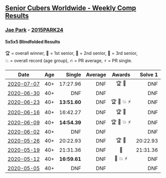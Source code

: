 <style>table {white-space: nowrap;}</style>

## [Senior Cubers Worldwide - Weekly Comp Results](/scw-comp/results/)
### [Jae Park](README.md) - [2015PARK24](https://www.worldcubeassociation.org/persons/2015PARK24?event=555bf)
#### 5x5x5 Blindfolded Results

<span style="white-space: nowrap;">🏆 = overall winner</span>, <span style="white-space: nowrap;">🥇 = 1st senior</span>, <span style="white-space: nowrap;">🥈 = 2nd senior</span>, <span style="white-space: nowrap;">🥉 = 3rd senior</span>, <span style="white-space: nowrap;">💥 = overall record (age group)</span>, <span style="white-space: nowrap;">🔥 = PR average</span>, <span style="white-space: nowrap;">⚡ = PR single</span>.

| Date | Age | Single | Average | Awards | Solve 1 | Solve 2 | Solve 3 | Video |
| :--: | :--: | --: | --: | :--: | --: | --: | --: | :-- |
| [2020-07-07](../../results/2020-07-07/555bf.md) | 40+ | 17:27.96 | DNF | 🏆 🥇 | DNF | DNF | 17:27.96 | [Link](https://www.facebook.com/events/296526488422565?view=permalink&id=300431004698780) |
| [2020-06-30](../../results/2020-06-30/555bf.md) | 40+ | DNF | DNF |  | DNF | DNF | DNF | [Link](https://www.facebook.com/events/348465022802357?view=permalink&id=348961306086062) |
| [2020-06-23](../../results/2020-06-23/555bf.md) | 40+ | **13:51.60** | DNF | 🏆 🥇 💥 ⚡ | DNF | **13:51.60** | DNF | [Link](https://www.facebook.com/events/850175445522887?view=permalink&id=850645842142514) |
| [2020-06-16](../../results/2020-06-16/555bf.md) | 40+ | 16:42.27 | DNF | 🏆 🥇 | DNF | DNF | 16:42.27 | [Link](https://www.facebook.com/events/208176410240808?view=permalink&id=209074773484305) |
| [2020-06-09](../../results/2020-06-09/555bf.md) | 40+ | **14:54.39** | DNF | 🏆 🥇 💥 ⚡ | DNF | **14:54.39** | DNF | [Link](https://www.facebook.com/events/620460455211235?view=permalink&id=622707208319893) |
| [2020-06-02](../../results/2020-06-02/555bf.md) | 40+ | DNF | DNF |  | DNF | DNF | DNF | [Link](https://www.facebook.com/events/323619661956372?view=permalink&id=324470465204625) |
| [2020-05-26](../../results/2020-05-26/555bf.md) | 40+ | 20:22.93 | DNF | 🏆 🥇 | 20:22.93 | DNF | DNF | [Link](https://www.facebook.com/events/1531820936993798?view=permalink&id=1532726963569862) |
| [2020-05-19](../../results/2020-05-19/555bf.md) | 40+ | 21:31.36 | DNF | 🥇 | 21:31.36 | DNF | DNF | [Link](https://www.facebook.com/events/2608037409484307?view=permalink&id=2608621196092595) |
| [2020-05-12](../../results/2020-05-12/555bf.md) | 40+ | **16:59.61** | DNF | 🥇 💥 ⚡ | DNF | **16:59.61** | DNF | [Link](https://www.facebook.com/events/367340484222677?view=permalink&id=368393814117344) |
| [2020-05-05](../../results/2020-05-05/555bf.md) | 40+ | DNF | DNF |  | DNF | DNF | DNF | [Link](https://www.facebook.com/events/2624652641189887?view=permalink&id=2625719967749821) |


<!-- Global site tag (gtag.js) - Google Analytics -->
<script async src="https://www.googletagmanager.com/gtag/js?id=UA-86348435-3"></script>
<script>window.dataLayer = window.dataLayer || []; function gtag() {dataLayer.push(arguments);} gtag('js', new Date()); gtag('config', 'UA-86348435-3');</script>
